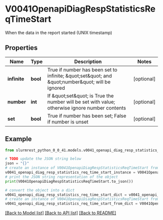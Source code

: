 # V0041OpenapiDiagRespStatisticsReqTimeStart

When the data in the report started (UNIX timestamp)

## Properties

Name | Type | Description | Notes
------------ | ------------- | ------------- | -------------
**infinite** | **bool** | True if number has been set to infinite; \&quot;set\&quot; and \&quot;number\&quot; will be ignored | [optional] 
**number** | **int** | If \&quot;set\&quot; is True the number will be set with value; otherwise ignore number contents | [optional] 
**set** | **bool** | True if number has been set; False if number is unset | [optional] 

## Example

```python
from slurmrest_python_0_0_41.models.v0041_openapi_diag_resp_statistics_req_time_start import V0041OpenapiDiagRespStatisticsReqTimeStart

# TODO update the JSON string below
json = "{}"
# create an instance of V0041OpenapiDiagRespStatisticsReqTimeStart from a JSON string
v0041_openapi_diag_resp_statistics_req_time_start_instance = V0041OpenapiDiagRespStatisticsReqTimeStart.from_json(json)
# print the JSON string representation of the object
print(V0041OpenapiDiagRespStatisticsReqTimeStart.to_json())

# convert the object into a dict
v0041_openapi_diag_resp_statistics_req_time_start_dict = v0041_openapi_diag_resp_statistics_req_time_start_instance.to_dict()
# create an instance of V0041OpenapiDiagRespStatisticsReqTimeStart from a dict
v0041_openapi_diag_resp_statistics_req_time_start_from_dict = V0041OpenapiDiagRespStatisticsReqTimeStart.from_dict(v0041_openapi_diag_resp_statistics_req_time_start_dict)
```
[[Back to Model list]](../README.md#documentation-for-models) [[Back to API list]](../README.md#documentation-for-api-endpoints) [[Back to README]](../README.md)


